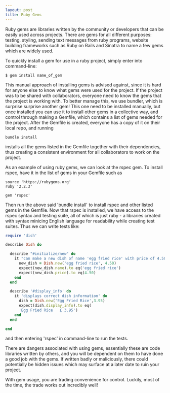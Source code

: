 ```yaml
---
layout: post
title: Ruby Gems
---
```


Ruby gems are libraries written by the community or developers that can be easily used across projects.  There are gems for all different purposes: testing, styling, sending text messages from ruby programs, website building frameworks such as Ruby on Rails and Sinatra to name a few gems which are widely used.

To quickly install a gem for use in a ruby project, simply enter into command-line:

```
$ gem install name_of_gem
```

This manual approach of installing gems is advised against, since it is hard for anyone else to know what gems were used for the project.  If the project was to be shared with collaborators, everyone need to know the gems that the project is working with.  To better manage this, we use bundler, which is surprise surprise another gem!  This one need to be installed manually, but once installed you can use it to install other gems in a collective way, and control through making a Gemfile, which contains a list of gems needed for the project.  After the Gemfile is created, everyone has a copy of it on their local repo, and running

```
bundle install
```

installs all the gems listed in the Gemfile together with their dependencies, thus creating a consistent environment for all collaborators to work on the project.

As an example of using ruby gems, we can look at the rspec gem.  To install rspec, have it in the list of gems in your Gemfile such as

```
source 'https://rubygems.org'
ruby '2.2.3'

gem 'rspec'
```

Then run the above said 'bundle install' to install rspec and other listed gems in the Gemfile.  Now that rspec is installed, we have access to the rspec syntax and testing suite, all of which is just ruby - a libraries created with syntax minicing English language for readability while creating test suites.  Thus we can write tests like:

```ruby
require 'dish'

describe Dish do

  describe "#initialize/new" do
    it "can make a new dish of name 'egg fried rice' with price of 4.50" do
      new_dish = Dish.new('egg fried rice', 4.50)
      expect(new_dish.name).to eq('egg fried rice')
      expect(new_dish.price).to eq(4.50)
    end
  end

  describe '#display_info' do
    it 'displays correct dish information' do
      dish = Dish.new('Egg Fried Rice',3.95)
      expect(dish.display_info).to eq(
      'Egg Fried Rice   £ 3.95')
    end
  end

end
```

and then entering 'rspec' in command-line to run the tests.

There are dangers associated with using gems, essentially these are code libraries written by others, and you will be dependent on them to have done a good job with the gems.  If written badly or maliciously, there could potentially be hidden issues which may surface at a later date to ruin your project.  

With gem usage, you are trading convenience for control.  Luckily, most of the time, the trade works out incredibly well!
